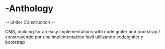 -Anthology
==========

-- under Construction --

CMS, building for an easy implementations with codeigniter and bootstrap / construyendo por una implementacion facil utilizando codeigniter y bootstrap 
